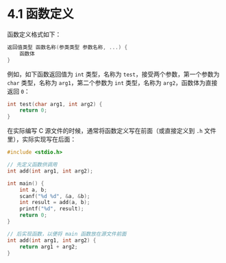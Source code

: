 # 4.1 函数定义

函数定义格式如下：

```c
返回值类型 函数名称(参类类型 参数名称, ...) {
    函数体
}
```

例如，如下函数返回值为 `int` 类型，名称为 `test`，接受两个参数，第一个参数为 `char` 类型，名称为 `arg1`，第二个参数为 `int` 类型，名称为 `arg2`，函数体为直接返回 `0`：

```c
int test(char arg1, int arg2) {
    return 0;
}
```

在实际编写 C 源文件的时候，通常将函数定义写在前面（或直接定义到 `.h` 文件里），实际实现写在后面：

```c
#include <stdio.h>

// 先定义函数供调用
int add(int arg1, int arg2);

int main() {
    int a, b;
    scanf("%d %d", &a, &b);
    int result = add(a, b);
    printf("%d", result);
    return 0;
}

// 后实现函数，以便将 main 函数放在源文件前面
int add(int arg1, int arg2) {
    return arg1 + arg2;
}
```

